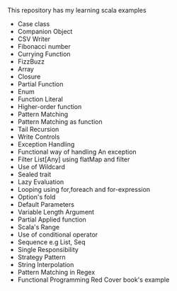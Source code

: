 

This repository has my learning scala examples

- Case class
- Companion Object
- CSV Writer
- Fibonacci number
- Currying Function
- FizzBuzz
- Array
- Closure
- Partial Function
- Enum
- Function Literal
- Higher-order function
- Pattern Matching
- Pattern Matching as function
- Tail Recursion
- Write Controls
- Exception Handling
- Functional way of handling An exception
- Filter List[Any] using flatMap and filter
- Use of Wildcard
- Sealed trait
- Lazy Evaluation
- Looping using for,foreach and for-expression
- Option's fold
- Default Parameters
- Variable Length Argument
- Partial Applied function
- Scala's Range
- Use of conditional operator
- Sequence e.g List, Seq
- Single Responsibility
- Strategy Pattern
- String Interpolation
- Pattern Matching in Regex
- Functional Programming Red Cover book's example
